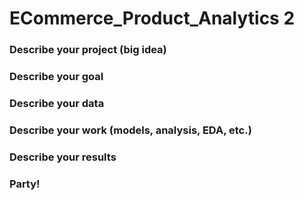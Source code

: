 # ECommerce_Product_Analytics 2

### Describe your project (big idea)

### Describe your goal

### Describe your data

### Describe your work (models, analysis, EDA, etc.)

### Describe your results

### Party!
